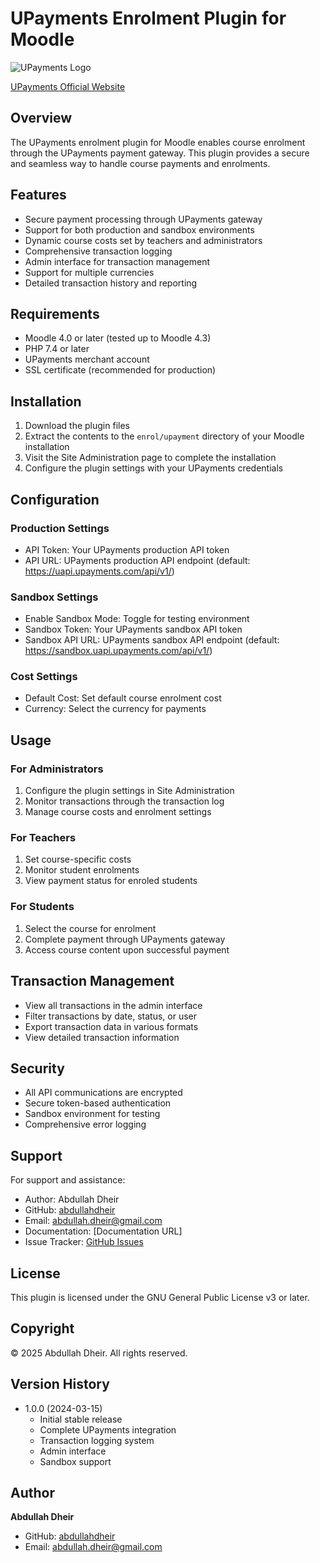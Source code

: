 # UPayments Enrolment Plugin for Moodle

![UPayments Logo](https://upayments.com/wp-content/uploads/2021/01/UPayments-Logo.svg)

[UPayments Official Website](https://upayments.com)

## Overview
The UPayments enrolment plugin for Moodle enables course enrolment through the UPayments payment gateway. This plugin provides a secure and seamless way to handle course payments and enrolments.

## Features
- Secure payment processing through UPayments gateway
- Support for both production and sandbox environments
- Dynamic course costs set by teachers and administrators
- Comprehensive transaction logging
- Admin interface for transaction management
- Support for multiple currencies
- Detailed transaction history and reporting

## Requirements
- Moodle 4.0 or later (tested up to Moodle 4.3)
- PHP 7.4 or later
- UPayments merchant account
- SSL certificate (recommended for production)

## Installation
1. Download the plugin files
2. Extract the contents to the `enrol/upayment` directory of your Moodle installation
3. Visit the Site Administration page to complete the installation
4. Configure the plugin settings with your UPayments credentials

## Configuration
### Production Settings
- API Token: Your UPayments production API token
- API URL: UPayments production API endpoint (default: https://uapi.upayments.com/api/v1/)

### Sandbox Settings
- Enable Sandbox Mode: Toggle for testing environment
- Sandbox Token: Your UPayments sandbox API token
- Sandbox API URL: UPayments sandbox API endpoint (default: https://sandbox.uapi.upayments.com/api/v1/)

### Cost Settings
- Default Cost: Set default course enrolment cost
- Currency: Select the currency for payments

## Usage
### For Administrators
1. Configure the plugin settings in Site Administration
2. Monitor transactions through the transaction log
3. Manage course costs and enrolment settings

### For Teachers
1. Set course-specific costs
2. Monitor student enrolments
3. View payment status for enroled students

### For Students
1. Select the course for enrolment
2. Complete payment through UPayments gateway
3. Access course content upon successful payment

## Transaction Management
- View all transactions in the admin interface
- Filter transactions by date, status, or user
- Export transaction data in various formats
- View detailed transaction information

## Security
- All API communications are encrypted
- Secure token-based authentication
- Sandbox environment for testing
- Comprehensive error logging

## Support
For support and assistance:
- Author: Abdullah Dheir
- GitHub: [abdullahdheir](https://github.com/abdullahdheir)
- Email: abdullah.dheir@gmail.com
- Documentation: [Documentation URL]
- Issue Tracker: [GitHub Issues](https://github.com/abdullahdheir/moodle-enrol_upayment/issues)

## License
This plugin is licensed under the GNU General Public License v3 or later.

## Copyright
© 2025 Abdullah Dheir. All rights reserved.

## Version History
- 1.0.0 (2024-03-15)
  - Initial stable release
  - Complete UPayments integration
  - Transaction logging system
  - Admin interface
  - Sandbox support

## Author
**Abdullah Dheir**
- GitHub: [abdullahdheir](https://github.com/abdullahdheir)
- Email: abdullah.dheir@gmail.com 
